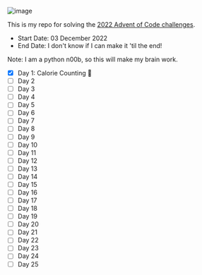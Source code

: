 ![image](https://user-images.githubusercontent.com/4522927/205472301-8934640a-2807-4af2-b3a7-9f442969d427.png)

This is my repo for solving the [2022 Advent of Code challenges](https://adventofcode.com/2022/).

- Start Date: 03 December 2022
- End Date: I don't know if I can make it 'til the end!

Note: I am a python n00b, so this will make my brain work.

- [x] Day 1: Calorie Counting 🍔
- [ ] Day 2
- [ ] Day 3
- [ ] Day 4
- [ ] Day 5
- [ ] Day 6
- [ ] Day 7
- [ ] Day 8
- [ ] Day 9
- [ ] Day 10
- [ ] Day 11
- [ ] Day 12
- [ ] Day 13
- [ ] Day 14
- [ ] Day 15
- [ ] Day 16
- [ ] Day 17
- [ ] Day 18
- [ ] Day 19
- [ ] Day 20
- [ ] Day 21
- [ ] Day 22
- [ ] Day 23
- [ ] Day 24
- [ ] Day 25
